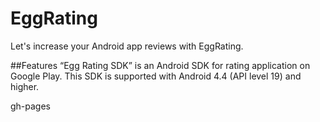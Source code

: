 # EggRating
Let's increase your Android app reviews with EggRating.

##Features
“Egg Rating SDK”  is an Android SDK for rating application on Google Play. This SDK is supported with Android 4.4 (API level 19) and higher.

gh-pages
